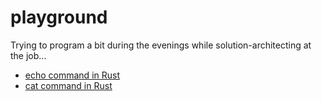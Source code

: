 # playground

Trying to program a bit during the evenings while solution-architecting at the job...


- [echo command in Rust](rust/recho/)
- [cat command in Rust](rust/rcat/)